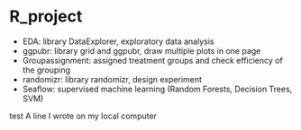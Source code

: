 # R_project
  - EDA: library DataExplorer, exploratory data analysis
  - ggpubr: library grid and ggpubr, draw multiple plots in one page
  - Groupassignment: assigned treatment groups and check efficiency of the grouping
  - randomizr: library randomizr, design experiment 
  - Seaflow: supervised machine learning (Random Forests, Decision Trees, SVM)
  
test
A line I wrote on my local computer
